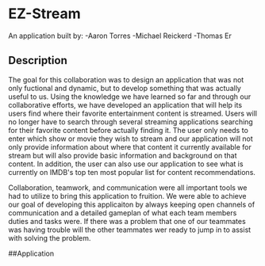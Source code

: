 # EZ-Stream

An application built by:
-Aaron Torres
-Michael Reickerd
-Thomas Er

## Description

The goal for this collaboration was to design an application that was not only fuctional and dynamic, but to develop something that was actually useful to us. Using the knowledge we have learned so far and through our collaborative efforts, we have developed an application that will help its users find where their favorite entertainment content is streamed. Users will no longer have to search through several streaming applications searching for their favorite content before actually finding it. The user only needs to enter which show or movie they wish to stream and our application will not only provide information about where that content it currently available for stream but will also provide basic information and background on that content. In addition, the user can also use our application to see what is currently on IMDB's top ten most popular list for content recommendations. 

Collaboration, teamwork, and communication were all important tools we had to utilize to bring this application to fruition. We were able to achieve our goal of developing this applicaiton by always keeping open channels of communication and a detailed gameplan of what each team members duties and tasks were. If there was a problem that one of our teammates was having trouble will the other teammates wer ready to jump in to assist with solving the problem.

##Application

